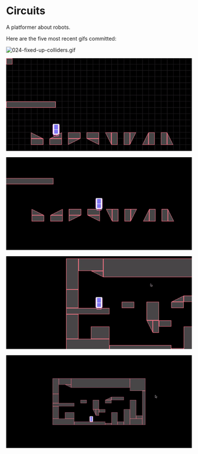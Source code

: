 # Circuits
A platformer about robots.

Here are the five most recent gifs committed:

![024-fixed-up-colliders.gif](gifs/024-fixed-up-colliders.gif?raw=true "024-fixed-up-colliders")

![023-grid-and-spacial-hashing.gif](gifs/023-grid-and-spacial-hashing.gif?raw=true "023-grid-and-spacial-hashing")

![022-sloped-quads.gif](gifs/022-sloped-quads.gif?raw=true "022-sloped-quads")

![021-camera-lock.gif](gifs/021-camera-lock.gif?raw=true "021-camera-lock")

![020-camera-zoom.gif](gifs/020-camera-zoom.gif?raw=true "020-camera-zoom")
